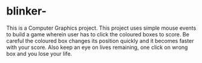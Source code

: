 # blinker-

This is a Computer Graphics project.
This project uses simple mouse events to build a game wherein user has to click the coloured boxes to score. 
Be careful the coloured box changes its position quickly and it becomes faster with your score.
Also keep an eye on lives remaining, one click on wrong box and you lose your life.


